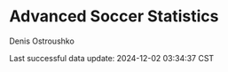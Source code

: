 # Advanced Soccer Statistics
Denis Ostroushko

<!-- gfm -->

Last successful data update: 2024-12-02 03:34:37 CST
